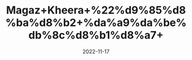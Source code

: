 ---
title: 'Magaz+Kheera+%22%d9%85%d8%ba%d8%b2+%da%a9%da%be%db%8c%d8%b1%d8%a7+'
date: '2022-11-17' 
metatag: '' 
inventory: '0' 
draft: false 
# meta description 
shortDescripton: 'Unshelled+Dried+Cocumber+Seeds%22++The+benefits+of+cucumber+seeds+can+be+attributed+to+its+major+nutrients.+It+offers+benefits+for+your+skin%2c+hair%2c+and+overall+health'
description: 'Food+Product'
longdescription: ''
tags: ''
brand: ''
subCategory: ''
sellCount: '0'
featured: True
# product Price
price: '150.0'
# Product Short Description
shortDescription: 'Unshelled+Dried+Cocumber+Seeds%22++The+benefits+of+cucumber+seeds+can+be+attributed+to+its+major+nutrients.+It+offers+benefits+for+your+skin%2c+hair%2c+and+overall+health'
productID: '38141207-082D-ED11-9968-005056B3A416'
type: 'products'
category: 'Food+Product' 
thumnailproduct: 'https://eraconnect.blob.core.windows.net/product-images/aminsaddiquidawakhana/38141207-082D-ED11-9968-005056B3A416.webp' 
images:
  - image: 'https://eraconnect.blob.core.windows.net/product-images/aminsaddiquidawakhana/38141207-082D-ED11-9968-005056B3A416.webp'  
Variants:
---